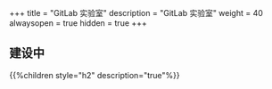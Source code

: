 +++
title = "GitLab 实验室"
description = "GitLab 实验室"
weight = 40
alwaysopen = true
hidden = true
+++

## 建设中

{{%children style="h2" description="true"%}}
